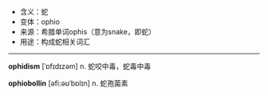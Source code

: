 - <span class="definition">含义：蛇</span>
- <span class="definition">变体：ophio</span>
- <span class="definition">来源：希腊单词ophis（意为snake，即蛇）</span>
- <span class="definition">用途：构成蛇相关词汇</span>

---

<span class="vocabulary">**ophidism**</span> [ˈɒfɪdɪzəm] n. 蛇咬中毒，蛇毒中毒

<span class="vocabulary">**ophiobollin**</span> [əfi:əʊˈbɒlɪn] n. 蛇孢菌素
